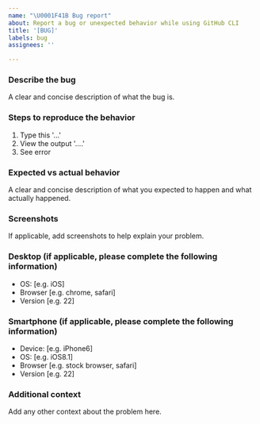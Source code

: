 ```yaml
---
name: "\U0001F41B Bug report"
about: Report a bug or unexpected behavior while using GitHub CLI
title: '[BUG]'
labels: bug
assignees: ''

---
```


### Describe the bug

A clear and concise description of what the bug is.

### Steps to reproduce the behavior

1. Type this '...'
2. View the output '....'
3. See error

### Expected vs actual behavior

A clear and concise description of what you expected to happen and what actually happened.

### Screenshots

If applicable, add screenshots to help explain your problem.

### Desktop (if applicable, please complete the following information)

 - OS: [e.g. iOS]
 - Browser [e.g. chrome, safari]
 - Version [e.g. 22]

### Smartphone (if applicable, please complete the following information)

 - Device: [e.g. iPhone6]
 - OS: [e.g. iOS8.1]
 - Browser [e.g. stock browser, safari]
 - Version [e.g. 22]

### Additional context

Add any other context about the problem here.
